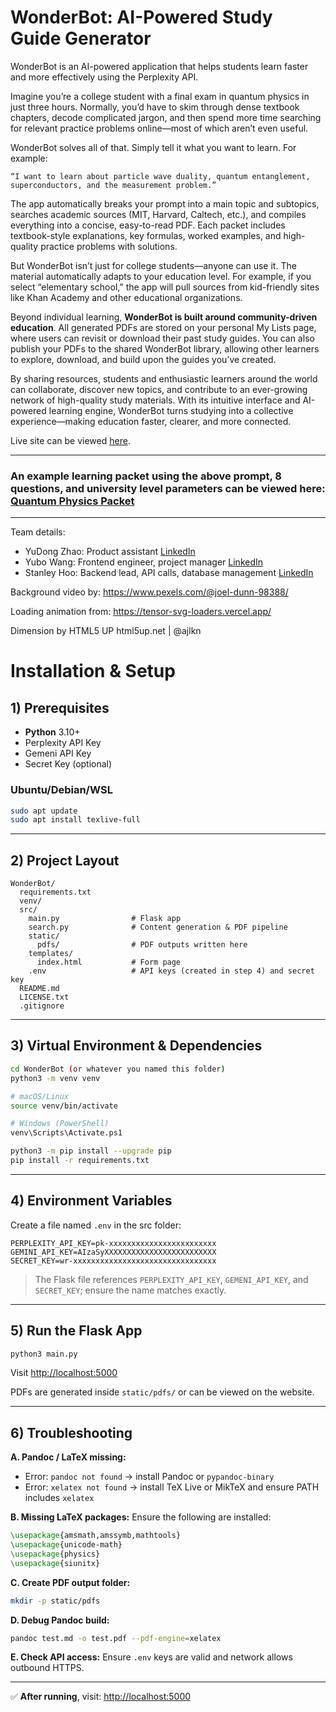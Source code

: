 # WonderBot: AI-Powered Study Guide Generator

WonderBot is an AI-powered application that helps students learn faster and more effectively using the Perplexity API.

Imagine you’re a college student with a final exam in quantum physics in just three hours. Normally, you’d have to skim through dense textbook chapters, decode complicated jargon, and then spend more time searching for relevant practice problems online—most of which aren’t even useful.

WonderBot solves all of that. Simply tell it what you want to learn. For example:

```“I want to learn about particle wave duality, quantum entanglement, superconductors, and the measurement problem.”```

The app automatically breaks your prompt into a main topic and subtopics, searches academic sources (MIT, Harvard, Caltech, etc.), and compiles everything into a concise, easy-to-read PDF. Each packet includes textbook-style explanations, key formulas, worked examples, and high-quality practice problems with solutions.

But WonderBot isn’t just for college students—anyone can use it. The material automatically adapts to your education level. For example, if you select “elementary school,” the app will pull sources from kid-friendly sites like Khan Academy and other educational organizations.

Beyond individual learning, **WonderBot is built around community-driven education**. All generated PDFs are stored on your personal My Lists page, where users can revisit or download their past study guides. You can also publish your PDFs to the shared WonderBot library, allowing other learners to explore, download, and build upon the guides you’ve created.

By sharing resources, students and enthusiastic learners around the world can collaborate, discover new topics, and contribute to an ever-growing network of high-quality study materials. With its intuitive interface and AI-powered learning engine, WonderBot turns studying into a collective experience—making education faster, clearer, and more connected.

Live site can be viewed [here](https://wonderbot.stanleyhoo1.tech/).

---

### **An example learning packet using the above prompt, 8 questions, and university level parameters can be viewed here: [Quantum Physics Packet](https://github.com/HiPeople21/WonderBot/blob/main/example.pdf)**

---

Team details:

- YuDong Zhao: Product assistant [LinkedIn](https://www.linkedin.com/in/%E6%98%B1%E6%A0%8B-%E8%B5%B5-1ab35138a/)
- Yubo Wang: Frontend engineer, project manager [LinkedIn](https://www.linkedin.com/in/yubo-wang-b541302b3/)
- Stanley Hoo: Backend lead, API calls, database management [LinkedIn](https://www.linkedin.com/in/stanley-hoo/)

Background video by: https://www.pexels.com/@joel-dunn-98388/

Loading animation from: https://tensor-svg-loaders.vercel.app/

Dimension by HTML5 UP
html5up.net | @ajlkn

# Installation & Setup

## 1) Prerequisites

* **Python** 3.10+
* Perplexity API Key
* Gemeni API Key
* Secret Key (optional)

### Ubuntu/Debian/WSL

```bash
sudo apt update
sudo apt install texlive-full
```

---

## 2) Project Layout

```
WonderBot/
  requirements.txt
  venv/
  src/
    main.py                # Flask app 
    search.py              # Content generation & PDF pipeline
    static/
      pdfs/                # PDF outputs written here
    templates/
      index.html           # Form page
    .env                   # API keys (created in step 4) and secret key
  README.md
  LICENSE.txt
  .gitignore
```

---

## 3) Virtual Environment & Dependencies

```bash
cd WonderBot (or whatever you named this folder)
python3 -m venv venv

# macOS/Linux
source venv/bin/activate

# Windows (PowerShell)
venv\Scripts\Activate.ps1

python3 -m pip install --upgrade pip
pip install -r requirements.txt
```

---

## 4) Environment Variables

Create a file named `.env` in the src folder:

```
PERPLEXITY_API_KEY=pk-xxxxxxxxxxxxxxxxxxxxxxxx
GEMINI_API_KEY=AIzaSyXXXXXXXXXXXXXXXXXXXXXXXXX
SECRET_KEY=wr-xxxxxxxxxxxxxxxxxxxxxxxxxxxxxxxx
```

> The Flask file references `PERPLEXITY_API_KEY`, `GEMENI_API_KEY`, and `SECRET_KEY`; ensure the name matches exactly.

---

## 5) Run the Flask App

```bash
python3 main.py
```

Visit [http://localhost:5000](http://localhost:5000)

PDFs are generated inside `static/pdfs/` or can be viewed on the website.

---

## 6) Troubleshooting

**A. Pandoc / LaTeX missing:**

* Error: `pandoc not found` → install Pandoc or `pypandoc-binary`
* Error: `xelatex not found` → install TeX Live or MikTeX and ensure PATH includes `xelatex`

**B. Missing LaTeX packages:**
Ensure the following are installed:

```tex
\usepackage{amsmath,amssymb,mathtools}
\usepackage{unicode-math}
\usepackage{physics}
\usepackage{siunitx}
```

**C. Create PDF output folder:**

```bash
mkdir -p static/pdfs
```

**D. Debug Pandoc build:**

```bash
pandoc test.md -o test.pdf --pdf-engine=xelatex
```

**E. Check API access:**
Ensure `.env` keys are valid and network allows outbound HTTPS.

---

✅ **After running**, visit: [http://localhost:5000](http://localhost:5000)
